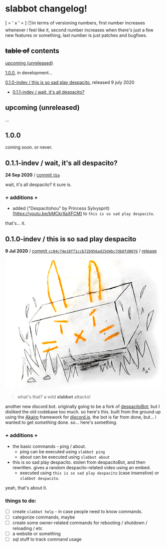# slabbot changelog!
[ = ' x ' = ] :clock3:in terms of versioning numbers, first number increases whenever i feel like it, second number increases when there's just a few new features or something, last number is just patches and bugfixes.

## ~~table of~~ contents

[upcoming (unreleased)](https://github.com/AndyThePie/slabbot/blob/master/CHANGELOG.md#upcoming-unreleased)

[1.0.0](https://github.com/AndyThePie/slabbot/blob/master/CHANGELOG.md#100), in development...

[0.1.0-indev / this is so sad play despacito](https://github.com/AndyThePie/slabbot/blob/master/CHANGELOG.md#010-indev--this-is-so-sad-play-despacito), released 9 july 2020
 - [0.1.1-indev / wait, it's all despacito?]()

## upcoming (unreleased)
...

## 1.0.0
coming soon. or never.

## 0.1.1-indev / wait, it's all despacito?
**24 Sep 2020** / [commit `tba`]()

wait, it's all despacito? it sure is.

### + additions +
+ added ("Despacitohou" by Princess Sylvysprit)[https://youtu.be/bMCkrXaXFCM] to `this is so sad play despacito`.

that's... it.

## 0.1.0-indev / this is so sad play despacito
**9 Jul 2020** / [commit `cc84c74e18ff1ccb72b956ad25d4bc7db8fd8076`](https://github.com/AndyThePie/slabbot/commit/cc84c74e18ff1ccb72b956ad25d4bc7db8fd8076) / [release](https://github.com/AndyThePie/slabbot/releases/tag/v0.1.0-indev)

![slabbot attacks!](./images/slabbot-0.1.0.png)

> what's that? a wild **slabbot** attacks!

another new discord bot. originally going to be a fork of [despacitoBot;](https://github.com/AndyThePie/despacitoBot-semicolon) but I disliked the old codebase too much. so here's this. built from the ground up using the [Akairo](https://discord-akairo.github.io/) framework for [discord.js](https://discord.js.org).
the bot is far from done, but... i wanted to get *something* done. so... here's something.

### + additions +
+ the basic commands - ping / about. 
  + ping can be executed using `slabbot ping`
  + about can be executed using `slabbot about`
+ this is so sad play despacito. stolen from despacitoBot, and then rewritten. gives a random despacito-related video using an embed.
  + executed using `this is so sad play despacito` (case insenstive) or `slabbot despacito`.

yeah, that's about it.

### things to do:

- [ ] create `slabbot help` - in case people need to know commands.
- [ ] categorize commands, maybe
- [ ] create some owner-related commands for rebooting / shutdown / reloading / etc
- [ ] a website or something
- [ ] sql stuff to track command usage
